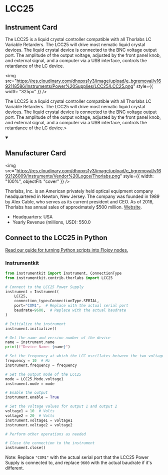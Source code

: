 
# LCC25

## Instrument Card

<div className="flex">

<div>

The LCC25 is a liquid crystal controller compatible with all Thorlabs LC Variable
Retarders. The LCC25 will drive most nematic liquid crystal devices. The liquid crystal
device is connected to the BNC voltage output port. The amplitude of the output voltage,
adjusted by the front panel knob, and external signal, and a computer via a USB interface,
controls the retardance of the LC device.

</div>

<img src="https://res.cloudinary.com/dhopxs1y3/image/upload/e_bgremoval/v1692118586/Instruments/Power%20Supplies/LCC25/LCC25.png" style={{ width: "325px" }} />

</div>

The LCC25 is a liquid crystal controller compatible with all Thorlabs LC Variable
Retarders. The LCC25 will drive most nematic liquid crystal devices. The liquid crystal
device is connected to the BNC voltage output port. The amplitude of the output voltage,
adjusted by the front panel knob, and external signal, and a computer via a USB interface,
controls the retardance of the LC device.>

<details open>
<summary><h2>Manufacturer Card</h2></summary>

<img src="https://res.cloudinary.com/dhopxs1y3/image/upload/e_bgremoval/v1692126009/Instruments/Vendor%20Logos/Thorlabs.png" style={{ width: "100%", objectFit: "cover" }} />

Thorlabs, Inc. is an American privately held optical equipment company headquartered in Newton, New Jersey. The company was founded in 1989 by Alex Cable, who serves as its current president and CEO. As of 2018, Thorlabs has annual sales of approximately $500 million. <a href="https://www.thorlabs.com/">Website</a>.

<ul>
  <li>Headquarters: USA</li>
  <li>Yearly Revenue (millions, USD): 550.0</li>
</ul>
</details>

## Connect to the LCC25 in Python

[Read our guide for turning Python scripts into Flojoy nodes.](https://docs.flojoy.ai/custom-nodes/creating-custom-node/)


### Instrumentkit


```python
from instrumentkit import Instrument, ConnectionType
from instrumentkit.contrib.thorlabs import LCC25

# Connect to the LCC25 Power Supply
instrument = Instrument(
    LCC25,
    connection_type=ConnectionType.SERIAL,
    port="COM1",  # Replace with the actual serial port
    baudrate=9600,  # Replace with the actual baudrate
)

# Initialize the instrument
instrument.initialize()

# Get the name and version number of the device
name = instrument.name
print(f"Device Name: {name}")

# Set the frequency at which the LCC oscillates between the two voltages
frequency = 10  # Hz
instrument.frequency = frequency

# Set the output mode of the LCC25
mode = LCC25.Mode.voltage1
instrument.mode = mode

# Enable the output
instrument.enable = True

# Set the voltage values for output 1 and output 2
voltage1 = 10  # Volts
voltage2 = 20  # Volts
instrument.voltage1 = voltage1
instrument.voltage2 = voltage2

# Perform other operations as needed

# Close the connection to the instrument
instrument.close()
```

Note: Replace `"COM1"` with the actual serial port that the LCC25 Power Supply is connected to, and replace `9600` with the actual baudrate if it's different.

